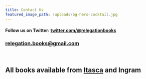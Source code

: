 ```yaml
---
title: Contact Us
featured_image_path: /uploads/bg-hero-cocktail.jpg
---
```



#### Follow us on Twitter: [twitter.com/@relegationbooks](http://twitter.com/relegationbooks)

### [relegation.books@gmail.com](mailto:relegation.books@gmail.com)

&nbsp;

## All books available from [Itasca](www.itascabooks.com)&nbsp;and Ingram